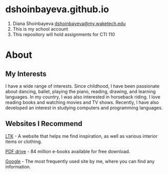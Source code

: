 # dshoinbayeva.github.io
1. Diana Shoinbayeva dshoinbayeva@my.waketech.edu
2. This is my school account
3. This repository will hold assignments for CTI 110
# About
## My Interests
I have a wide range of interests. Since childhood, I have been passionate about dancing, ballet, playing the piano, reading, drawing, and learning languages. In my country, I was also interested in horseback riding. I love reading books and watching movies and TV shows. Recently, I have also developed an interest in studying computers and programming languages.
## Websites I Recommend

[LTK](https://www.shopltk.com/) - A website that helps me find inspiration, as well as various interior items or clothing.

[PDF drive](https://www.pdfdrive.com/) - 84 million e-books available for free download.

[Google](https://www.google.com/) - The most frequently used site by me, where you can find any information. 